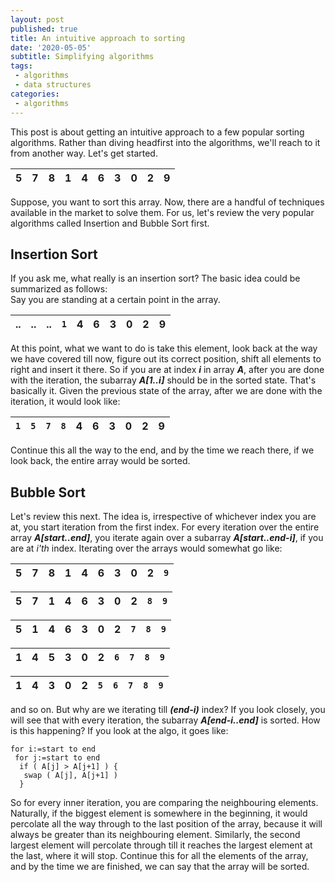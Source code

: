 ```yaml
---
layout: post
published: true
title: An intuitive approach to sorting
date: '2020-05-05'
subtitle: Simplifying algorithms
tags:
 - algorithms
 - data structures
categories:
 - algorithms
---
```


This post is about getting an intuitive approach to a few popular sorting algorithms. Rather than diving headfirst into the algorithms, we'll reach to it from another way. Let's get started.

| 5 | 7 | 8 | 1 | 4 | 6 | 3 | 0 | 2 | 9 |
|---|---|---|---|---|---|---|---|---|---|

Suppose, you want to sort this array. Now, there are a handful of techniques available in the market to solve them. For us, let's review the very popular algorithms called Insertion and Bubble Sort first.

## Insertion Sort
If you ask me, what really is an insertion sort? The basic idea could be summarized as follows:  
Say you are standing at a certain point in the array.


| .. | .. | .. | `1` | 4 | 6 | 3 | 0 | 2 | 9 |
|---|---|---|---|---|---|---|---|---|---|

At this point, what we want to do is take this element, look back at the way we have covered till now, figure out its correct position, shift all elements to right and insert it there. So if you are at index _**i**_ in array _**A**_, after you are done with the iteration, the subarray _**A[1..i]**_ should be in the sorted state. That's basically it. Given the previous state of the array, after we are done with the iteration, it would look like:

| `1` | `5` | `7` | `8` | 4 | 6 | 3 | 0 | 2 | 9 |
|---|---|---|---|---|---|---|---|---|---|

Continue this all the way to the end, and by the time we reach there, if we look back, the entire array would be sorted.

## Bubble Sort
Let's review this next.
The idea is, irrespective of whichever index you are at, you start iteration from the first index. For every iteration over the entire array _**A[start..end]**_, you iterate again over a subarray _**A[start..end-i]**_, if you are at _i'th_ index. 
Iterating over the arrays would somewhat go like:  

|5 |7 |8 |1 |4 |6 |3 |0 |2 |`9` |
|---|---|---|---|---|---|---|---|---|---|

|5 |7 |1 |4 |6 |3 |0 |2 |`8` |`9`|
|---|---|---|---|---|---|---|---|---|---|

|5 |1 |4 |6 |3 |0 |2 |`7` |`8` |`9` |
|---|---|---|---|---|---|---|---|---|---|

|1 |4 |5 |3 |0 |2 |`6` |`7` |`8` |`9` |
|---|---|---|---|---|---|---|---|---|---|

|1 |4 |3 |0 |2 |`5` |`6` |`7` |`8` |`9` |
|---|---|---|---|---|---|---|---|---|---|

and so on. But why are we iterating till _**(end-i)**_ index? If you look closely, you will see that with every iteration, the subarray _**A[end-i..end]**_ is sorted. How is this happening? If you look at the algo, it goes like:

```
for i:=start to end
 for j:=start to end
  if ( A[j] > A[j+1] ) {
   swap ( A[j], A[j+1] )
  }
```
So for every inner iteration, you are comparing the neighbouring elements. Naturally, if the biggest element is somewhere in the beginning, it would percolate all the way through to the last position of the array, because it will always be greater than its neighbouring element. Similarly, the second largest element will percolate through till it reaches the largest element at the last, where it will stop. Continue this for all the elements of the array, and by the time we are finished, we can say that the array will be sorted.
